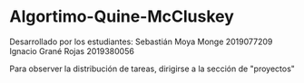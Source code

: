 # Algortimo-Quine-McCluskey

Desarrollado por los estudiantes:
Sebastián Moya Monge 2019077209
Ignacio Grané Rojas  2019380056

Para observer la distribución de tareas, dirigirse a la sección de "proyectos"
